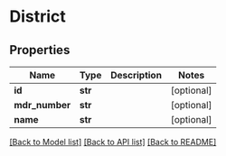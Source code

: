 # District

## Properties
Name | Type | Description | Notes
------------ | ------------- | ------------- | -------------
**id** | **str** |  | [optional] 
**mdr_number** | **str** |  | [optional] 
**name** | **str** |  | [optional] 

[[Back to Model list]](../README.md#documentation-for-models) [[Back to API list]](../README.md#documentation-for-api-endpoints) [[Back to README]](../README.md)


